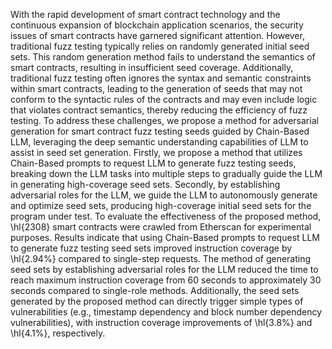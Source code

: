 With the rapid development of smart contract technology and the continuous expansion of blockchain application scenarios, the security issues of smart contracts have garnered significant attention. However, traditional fuzz testing typically relies on randomly generated initial seed sets. This random generation method fails to understand the semantics of smart contracts, resulting in insufficient seed coverage. Additionally, traditional fuzz testing often ignores the syntax and semantic constraints within smart contracts, leading to the generation of seeds that may not conform to the syntactic rules of the contracts and may even include logic that violates contract semantics, thereby reducing the efficiency of fuzz testing. To address these challenges, we propose a method for adversarial generation  for smart contract fuzz testing seeds guided by Chain-Based LLM, leveraging the deep semantic understanding capabilities of LLM to assist in seed set generation. Firstly, we propose a method that utilizes Chain-Based prompts to request LLM to generate fuzz testing seeds, breaking down the LLM tasks into multiple steps to gradually guide the LLM in generating high-coverage seed sets. Secondly, by establishing adversarial roles for the LLM, we guide the LLM to autonomously generate and optimize seed sets, producing high-coverage initial seed sets for the program under test. To evaluate the effectiveness of the proposed method, \hl{2308} smart contracts were crawled from Etherscan for experimental purposes. Results indicate that using Chain-Based prompts to request LLM to generate fuzz testing seed sets improved instruction coverage by \hl{2.94\%} compared to single-step requests. The method of generating seed sets by establishing adversarial roles for the LLM reduced the time to reach maximum instruction coverage from 60 seconds to approximately 30 seconds compared to single-role methods. Additionally, the seed sets generated by the proposed method can directly trigger simple types of vulnerabilities (e.g., timestamp dependency and block number dependency vulnerabilities), with instruction coverage improvements of \hl{3.8\%} and \hl{4.1\%}, respectively.
